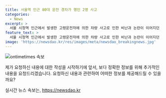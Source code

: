 ```yaml
---
title: 서울역 인근 80대 운전 경차가 행인 2명 사고
categories:
  - News
excerpt: >
  서울 시청역 인근에서 발생한 고령운전자에 의한 차량 사고로 인한 비난과 논란이 이어지던 가운데, 6일에는 80대 남성 A씨가 몰던 경차가 행인 2명을 들이받는 또 다른 사고가 발생했습니다. A씨는 인근 주유소 앞에서 차량을 운행 중이었으며, 사고로 다치긴 했지만 생명에는 지장이 없다고 합니다. 경찰은 A씨를 치상 혐의로 입건하고 상세한 사고 경위를 조사 중이며, A씨의 음주 상태는 확인되지 않았습니다. 이번 사고로 인해 고령운전자에 대한 운전 능력과 교통안전에 대한 논의가 다시 한번 불거졌습니다.
feature_text: >
  서울 시청역 인근에서 발생한 고령운전자에 의한 차량 사고로 인한 비난과 논란이 이어지던 가운데, 6일에는 80대 남성 A씨가 몰던 경차가 행인 2명을 들이받는 또 다른 사고가 발생했습니다. A씨는 인근 주유소 앞에서 차량을 운행 중이었으며, 사고로 다치긴 했지만 생명에는 지장이 없다고 합니다. 경찰은 A씨를 치상 혐의로 입건하고 상세한 사고 경위를 조사 중이며, A씨의 음주 상태는 확인되지 않았습니다. 이번 사고로 인해 고령운전자에 대한 운전 능력과 교통안전에 대한 논의가 다시 한번 불거졌습니다.
image: 'https://newsdao.kr/res/images/meta/newsdao_breakingnews.jpg'
---
```


<p><img src="https://newsdao.kr/res/images/meta/newsdao_breakingnews.jpg" alt="ontimetimes 속보" /></p>

<p>제가 요청하신 내용에 대한 작성을 시작하기에 앞서, 보다 정확한 정보를 위해 추가적인 내용을 요청드리겠습니다. 요청하신 내용과 관련하여 어떠한 정보를 제공해드릴 수 있을까요?</p>
실시간 뉴스 속보는, <a href="https://newsdao.kr" rel="dofollow">https://newsdao.kr</a>


